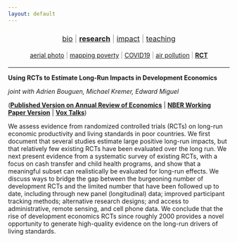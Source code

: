 ```yaml
---
layout: default
---
```


<div align="center">
	<h3 style="color: #999; font-weight: 400;">
	<a href="http://luna-yue-huang.com/index.html">bio</a> | <a href="http://luna-yue-huang.com/research.html"><b>research</b></a> | <a href="http://luna-yue-huang.com/impact.html">impact</a> | <a href="http://luna-yue-huang.com/teaching.html">teaching</a><br>
	</h3>
</div>
<div align="center">
	<h4 style="color: #999; font-weight: 400;">
	<a href="http://luna-yue-huang.com/research-aerial.html">aerial photo</a> | <a href="http://luna-yue-huang.com/research-jmp.html">mapping poverty</a> | <a href="http://luna-yue-huang.com/research-covid19.html">COVID19</a> | <a href="http://luna-yue-huang.com/research-pollution.html">air pollution</a> | <a href="http://luna-yue-huang.com/research-rct.html"><b>RCT</b></a>
	</h4>
</div>

----

__Using RCTs to Estimate Long-Run Impacts in Development Economics__

_joint with Adrien Bouguen, Michael Kremer, Edward Miguel_

([__Published Version on Annual Review of Economics__](https://www.annualreviews.org/doi/full/10.1146/annurev-economics-080218-030333) &#124; [__NBER Working Paper Version__](https://www.nber.org/papers/w25356) &#124; [__Vox Talks__](https://voxeu.org/vox-talks/rcts-long-run))

We assess evidence from randomized controlled trials (RCTs) on long-run economic productivity and living standards in poor countries. We first document that several studies estimate large positive long-run impacts, but that relatively few existing RCTs have been evaluated over the long run. We next present evidence from a systematic survey of existing RCTs, with a focus on cash transfer and child health programs, and show that a meaningful subset can realistically be evaluated for long-run effects. We discuss ways to bridge the gap between the burgeoning number of development RCTs and the limited number that have been followed up to date, including through new panel (longitudinal) data; improved participant tracking methods; alternative research designs; and access to administrative, remote sensing, and cell phone data. We conclude that the rise of development economics RCTs since roughly 2000 provides a novel opportunity to generate high-quality evidence on the long-run drivers of living standards.